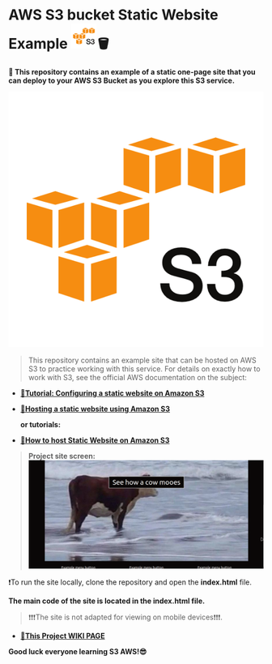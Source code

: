 # AWS S3 bucket Static Website Example <img src="s3screen.png"  style="width: 50px; height: 50px;">🪣
**🤖 This repository contains an example of a static one-page site that you can deploy to your AWS S3 Bucket as you explore this S3 service.**

![S3 bucket](s3screen.png)


>This repository contains an example site that can be hosted on AWS S3 to practice working with this service. For details on exactly how to work with S3, see the official AWS documentation on the subject:

* **[🔴Tutorial: Configuring a static website on Amazon S3](https://docs.aws.amazon.com/AmazonS3/latest/userguide/HostingWebsiteOnS3Setup.html)**

* **[🔴Hosting a static website using Amazon S3](https://docs.aws.amazon.com/AmazonS3/latest/userguide/WebsiteHosting.html)**

  **or tutorials:**

* **[🔴How to host Static Website on Amazon S3](https://github.com/sami-dev/aws-s3-static-website-sample)**



> **Project site screen:**
![examplesitescreen](examplesitescreen.png)


❗To run the site locally, clone the repository and open the **index.html** file.


**The main code of the site is located in the index.html file.**

>❗❗❗The site is not adapted for viewing on mobile devices❗❗❗.



* **[🔴This Project  WIKI PAGE](wiki.md)**



 **Good luck everyone learning S3 AWS!😎**



